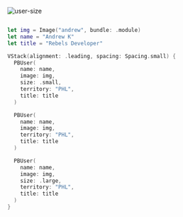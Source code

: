 ![user-size](https://github.com/powerhome/playbook/assets/54749071/ed012a15-64a1-4c13-a0bc-7457660992f6)


```swift

let img = Image("andrew", bundle: .module)
let name = "Andrew K"
let title = "Rebels Developer"

VStack(alignment: .leading, spacing: Spacing.small) {
  PBUser(
    name: name,
    image: img,
    size: .small,
    territory: "PHL",
    title: title
  )

  PBUser(
    name: name,
    image: img,
    territory: "PHL",
    title: title
  )

  PBUser(
    name: name,
    image: img,
    size: .large,
    territory: "PHL",
    title: title
  )
}

```
